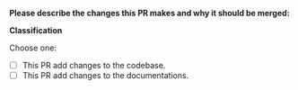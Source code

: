 **Please describe the changes this PR makes and why it should be merged:**

**Classification**

Choose one:

- [ ] This PR add changes to the codebase.
- [ ] This PR add changes to the documentations.
